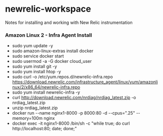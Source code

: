 # newrelic-workspace
Notes for installing and working with New Relic instrumentation

### Amazon Linux 2 - Infra Agent Install
- sudo yum update -y
- sudo amazon-linux-extras install docker
- sudo service docker start
- sudo usermod -a -G docker cloud_user
- sudo yum install git -y
- sudo yum install htop -y
- sudo curl -o /etc/yum.repos.d/newrelic-infra.repo https://download.newrelic.com/infrastructure_agent/linux/yum/amazonlinux/2/x86_64/newrelic-infra.repo
- sudo yum install newrelic-infra -y
- curl http://download.newrelic.com/nrdiag/nrdiag_latest.zip -o nrdiag_latest.zip
- unzip nrdiag_latest.zip
- docker run --name nginx1-8000 -p 8000:80 -d --cpus=".25" --memory=100m nginx
- docker exec -it nginx1-8000 /bin/sh -c "while true; do curl http://localhost:80; date; done;"
